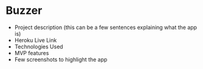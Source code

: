 # Buzzer

- Project description (this can be a few sentences explaining what the app is)
- Heroku Live Link
- Technologies Used
- MVP features
- Few screenshots to highlight the app
